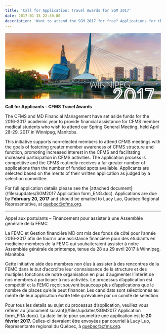 ```yaml
---
title: 'Call for Application: Travel Awards for SGM 2017'
date: 2017-01-15 22:30:00
description: 'Want to attend the SGM 2017 for free? Applications for the CFMS Travel Awards are due by Feb. 20, 2017. Please email quebec@cfms.org with further questions!'
---
```



![](/uploads/versions/winnipeg2017-defaultheader-3-6---x----1200-504x---.jpg)

**Call for Applicants – CFMS Travel Awards**

The CFMS and MD Financial Management have set aside funds for the 2016-2017 academic year to provide financial assistance for CFMS member medical students who wish to attend our Spring General Meeting, held April 28-29, 2017 in Winnipeg, Manitoba.

This initiative supports non-elected members to attend CFMS meetings with the goals of fostering greater member awareness of CFMS structure and function, promoting increased interest in the CFMS and facilitating increased participation in CFMS activities. The application process is competitive and the CFMS routinely receives a far greater number of applications than the number of funded spots available. Applicants are selected based on the merits of their written application as judged by a selection committee.

For full application details please see the [attached document](/files/updates/SGM2017 Application form_ENG.doc). Applications are due by **February 20, 2017** and should be emailed to Lucy Luo, Quebec Regional Representative, at [quebec@cfms.org](http://quebec@cfms.org/).

---

Appel aux postulants – Financement pour assister à une Assemblée générale de la FEMC

La FEMC et Gestion financière MD ont mis des fonds de côté pour l’année 2016-2017 afin de fournir une assistance financière pour des étudiants en medicine membres de la FEMC qui souhaiteraient assister à notre Assemblée générale de printemps, tenue du 28 au 29 avril 2017 à Winnipeg, Manitoba.

Cette initiative aide des membres non élus à assister à des rencontres de la FEMC dans le but d’accroître leur connaissance de la structure et des multiples fonctions de notre organisation en plus d’augmenter l’intérêt de nos membres à participer à nos activités. Le processus d’application est compétitif et la FEMC reçoit souvent beaucoup plus d’applications que le nombre de places qu’elle peut financer. Les candidats sont sélectionnés au mérite de leur application écrite telle qu’évaluée par un comité de selection.

Pour tous les details au sujet du processus d’application, veuillez vous référer au [document suivant](/files/updates/SGM2017 Application form_FRA.docx). La date limite pour soumettre une application est le **20 février 2017.** Celles-ci devraient être envoyées par courriel à Lucy Luo, Représentante regional du Québec, à [quebec@cfms.org](http://quebec@cfms.org/).
